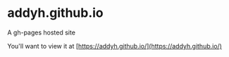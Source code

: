 # addyh.github.io
A gh-pages hosted site

You'll want to view it at [https://addyh.github.io/](https://addyh.github.io/)
